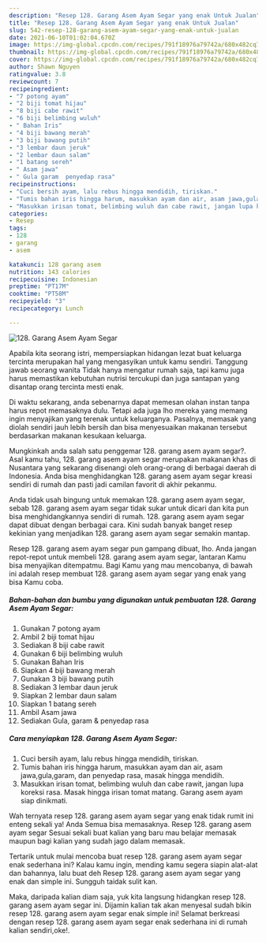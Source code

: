 ```yaml
---
description: "Resep 128. Garang Asem Ayam Segar yang enak Untuk Jualan"
title: "Resep 128. Garang Asem Ayam Segar yang enak Untuk Jualan"
slug: 542-resep-128-garang-asem-ayam-segar-yang-enak-untuk-jualan
date: 2021-06-10T01:02:04.670Z
image: https://img-global.cpcdn.com/recipes/791f18976a79742a/680x482cq70/128-garang-asem-ayam-segar-foto-resep-utama.jpg
thumbnail: https://img-global.cpcdn.com/recipes/791f18976a79742a/680x482cq70/128-garang-asem-ayam-segar-foto-resep-utama.jpg
cover: https://img-global.cpcdn.com/recipes/791f18976a79742a/680x482cq70/128-garang-asem-ayam-segar-foto-resep-utama.jpg
author: Shawn Nguyen
ratingvalue: 3.8
reviewcount: 7
recipeingredient:
- "7 potong ayam"
- "2 biji tomat hijau"
- "8 biji cabe rawit"
- "6 biji belimbing wuluh"
- " Bahan Iris"
- "4 biji bawang merah"
- "3 biji bawang putih"
- "3 lembar daun jeruk"
- "2 lembar daun salam"
- "1 batang sereh"
- " Asam jawa"
- " Gula garam  penyedap rasa"
recipeinstructions:
- "Cuci bersih ayam, lalu rebus hingga mendidih, tiriskan."
- "Tumis bahan iris hingga harum, masukkan ayam dan air, asam jawa,gula,garam, dan penyedap rasa, masak hingga mendidih."
- "Masukkan irisan tomat, belimbing wuluh dan cabe rawit, jangan lupa koreksi rasa. Masak hingga irisan tomat matang. Garang asem ayam siap dinikmati."
categories:
- Resep
tags:
- 128
- garang
- asem

katakunci: 128 garang asem 
nutrition: 143 calories
recipecuisine: Indonesian
preptime: "PT17M"
cooktime: "PT58M"
recipeyield: "3"
recipecategory: Lunch

---
```



![128. Garang Asem Ayam Segar](https://img-global.cpcdn.com/recipes/791f18976a79742a/680x482cq70/128-garang-asem-ayam-segar-foto-resep-utama.jpg)

Apabila kita seorang istri, mempersiapkan hidangan lezat buat keluarga tercinta merupakan hal yang mengasyikan untuk kamu sendiri. Tanggung jawab seorang  wanita Tidak hanya mengatur rumah saja, tapi kamu juga harus memastikan kebutuhan nutrisi tercukupi dan juga santapan yang disantap orang tercinta mesti enak.

Di waktu  sekarang, anda sebenarnya dapat memesan olahan instan tanpa harus repot memasaknya dulu. Tetapi ada juga lho mereka yang memang ingin menyajikan yang terenak untuk keluarganya. Pasalnya, memasak yang diolah sendiri jauh lebih bersih dan bisa menyesuaikan makanan tersebut berdasarkan makanan kesukaan keluarga. 



Mungkinkah anda salah satu penggemar 128. garang asem ayam segar?. Asal kamu tahu, 128. garang asem ayam segar merupakan makanan khas di Nusantara yang sekarang disenangi oleh orang-orang di berbagai daerah di Indonesia. Anda bisa menghidangkan 128. garang asem ayam segar kreasi sendiri di rumah dan pasti jadi camilan favorit di akhir pekanmu.

Anda tidak usah bingung untuk memakan 128. garang asem ayam segar, sebab 128. garang asem ayam segar tidak sukar untuk dicari dan kita pun bisa menghidangkannya sendiri di rumah. 128. garang asem ayam segar dapat dibuat dengan berbagai cara. Kini sudah banyak banget resep kekinian yang menjadikan 128. garang asem ayam segar semakin mantap.

Resep 128. garang asem ayam segar pun gampang dibuat, lho. Anda jangan repot-repot untuk membeli 128. garang asem ayam segar, lantaran Kamu bisa menyajikan ditempatmu. Bagi Kamu yang mau mencobanya, di bawah ini adalah resep membuat 128. garang asem ayam segar yang enak yang bisa Kamu coba.

<!--inarticleads1-->

##### Bahan-bahan dan bumbu yang digunakan untuk pembuatan 128. Garang Asem Ayam Segar:

1. Gunakan 7 potong ayam
1. Ambil 2 biji tomat hijau
1. Sediakan 8 biji cabe rawit
1. Gunakan 6 biji belimbing wuluh
1. Gunakan  Bahan Iris
1. Siapkan 4 biji bawang merah
1. Gunakan 3 biji bawang putih
1. Sediakan 3 lembar daun jeruk
1. Siapkan 2 lembar daun salam
1. Siapkan 1 batang sereh
1. Ambil  Asam jawa
1. Sediakan  Gula, garam &amp; penyedap rasa




<!--inarticleads2-->

##### Cara menyiapkan 128. Garang Asem Ayam Segar:

1. Cuci bersih ayam, lalu rebus hingga mendidih, tiriskan.
1. Tumis bahan iris hingga harum, masukkan ayam dan air, asam jawa,gula,garam, dan penyedap rasa, masak hingga mendidih.
1. Masukkan irisan tomat, belimbing wuluh dan cabe rawit, jangan lupa koreksi rasa. Masak hingga irisan tomat matang. Garang asem ayam siap dinikmati.




Wah ternyata resep 128. garang asem ayam segar yang enak tidak rumit ini enteng sekali ya! Anda Semua bisa memasaknya. Resep 128. garang asem ayam segar Sesuai sekali buat kalian yang baru mau belajar memasak maupun bagi kalian yang sudah jago dalam memasak.

Tertarik untuk mulai mencoba buat resep 128. garang asem ayam segar enak sederhana ini? Kalau kamu ingin, mending kamu segera siapin alat-alat dan bahannya, lalu buat deh Resep 128. garang asem ayam segar yang enak dan simple ini. Sungguh taidak sulit kan. 

Maka, daripada kalian diam saja, yuk kita langsung hidangkan resep 128. garang asem ayam segar ini. Dijamin kalian tak akan menyesal sudah bikin resep 128. garang asem ayam segar enak simple ini! Selamat berkreasi dengan resep 128. garang asem ayam segar enak sederhana ini di rumah kalian sendiri,oke!.

